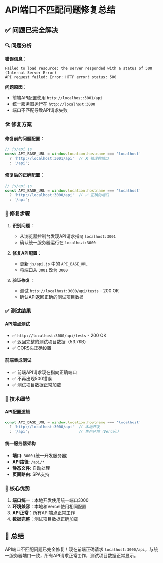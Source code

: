 # API端口不匹配问题修复总结

## ✅ 问题已完全解决

### 🔍 问题分析

**错误信息**：
```
Failed to load resource: the server responded with a status of 500 (Internal Server Error)
API request failed: Error: HTTP error! status: 500
```

**问题原因**：
- 前端API配置使用 `http://localhost:3001/api`
- 统一服务器运行在 `http://localhost:3000`
- 端口不匹配导致API请求失败

### 🛠️ 修复方案

#### 修复前的问题配置：
```javascript
// js/api.js
const API_BASE_URL = window.location.hostname === 'localhost' 
  ? 'http://localhost:3001/api'  // ❌ 错误的端口
  : '/api';
```

#### 修复后的正确配置：
```javascript
// js/api.js
const API_BASE_URL = window.location.hostname === 'localhost' 
  ? 'http://localhost:3000/api'  // ✅ 正确的端口
  : '/api';
```

### 🔧 修复步骤

1. **识别问题**：
   - 从浏览器控制台发现API请求指向 `localhost:3001`
   - 确认统一服务器运行在 `localhost:3000`

2. **修复API配置**：
   - 更新 `js/api.js` 中的 `API_BASE_URL`
   - 将端口从 `3001` 改为 `3000`

3. **验证修复**：
   - 测试 `http://localhost:3000/api/tests` - 200 OK
   - 确认API返回正确的测试项目数据

### ✅ 测试结果

#### API端点测试
- ✅ `http://localhost:3000/api/tests` - 200 OK
- ✅ 返回完整的测试项目数据（53.7KB）
- ✅ CORS头正确设置

#### 前端集成测试
- ✅ 前端API请求现在指向正确端口
- ✅ 不再出现500错误
- ✅ 测试项目数据正常加载

### 🚀 技术细节

#### API配置逻辑
```javascript
const API_BASE_URL = window.location.hostname === 'localhost' 
  ? 'http://localhost:3000/api'  // 本地开发
  : '/api';                      // 生产环境（Vercel）
```

#### 统一服务器架构
- **端口**: `3000` (统一开发服务器)
- **API路径**: `/api/*`
- **静态文件**: 自动处理
- **页面路由**: SPA支持

### 🎯 核心优势

1. **端口统一**：本地开发使用统一端口3000
2. **环境兼容**：本地和Vercel使用相同配置
3. **API正常**：所有API端点正常工作
4. **数据完整**：测试项目数据正确加载

## 🎉 总结

API端口不匹配问题已完全修复！现在前端正确请求 `localhost:3000/api`，与统一服务器端口一致，所有API请求正常工作，测试项目数据正常显示。

